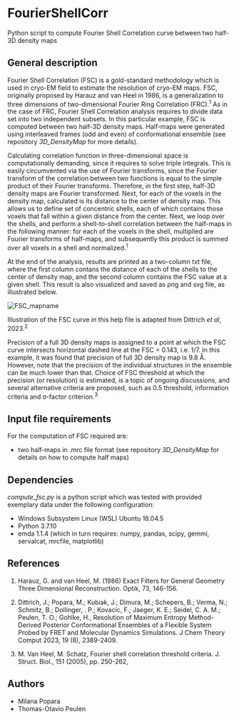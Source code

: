 # FourierShellCorr
Python script to compute Fourier Shell Correlation curve between two half-3D density maps


## General description

Fourier Shell Correlation (FSC) is a gold-standard methodology which is used in cryo-EM field to estimate the resolution of cryo-EM maps.
FSC, originally proposed by Harauz and van Heel in 1986, is a generalization to three dimensions of two-dimensional Fourier Ring Correlation (FRC).<sup>1</sup>
As in the case of FRC, Fourier Shell Correlation analysis requires to divide data set into two independent subsets. In this particular example, FSC is computed between two half-3D density maps.
Half-maps were generated using interleaved frames (odd and even) of conformational ensemble (see repository _3D_DensityMap_ for more details). 

Calculating correlation function in three-dimensional space is computationally demanding, since it requires to solve triple integrals. This is easily circumvented via the use of Fourier transforms,
since the Fourier transform of the correlation between two functions is equal to the simple product of their Fourier transforms.
Therefore, in the first step, half-3D density maps are Fourier transformed. Next, for each of the voxels in the density map, calculated is its distance to the center of density map. This allows us to define set of concentric shells, each of which
contains those voxels that fall within a given distance from the center.
Next, we loop over the shells, and perform a shell-to-shell correlation between the half-maps in the following manner: for each of the voxels in the shell, multiplied are Fourier transforms of half-maps, and subsequently this product is summed over all voxels in a shell and normalized.<sup>1</sup> 

At the end of the analysis, results are printed as a two-column txt file, where the first column contans the distance of each of the shells to the center of density map, and the second column contains the FSC value at a given shell. This result is also
visualized and saved as png and svg file, as illustrated below.

![FSC_mapname](https://github.com/mpopara/FourierShellCorr/assets/40856779/9cf53eea-acd4-49ab-8f5f-7ff1d1816d19)

Illustration of the FSC curve in this help file is adapted from Dittrich _et al_, 2023.<sup>2</sup> 

Precision of a full 3D density maps is assigned to a point at which the FSC curve intersects horizontal dashed line at the FSC = 0.143, i.e. 1/7. In this example, it was found that precision of full 3D density map is 9.8 Å. However, note that the
precision of the individual structures in the ensemble can be much lower than that.
Choice of FSC threshold at which the precision (or resolution) is estimated, is a topic of ongoing discussions, and several alternative criteria are proposed, such as 0.5 threshold, information criteria and &sigma;-factor criterion.<sup>3</sup>

## Input file requirements

For the computation of FSC required are:

* two half-maps in .mrc file format (see repository _3D_DensityMap_ for details on how to compute half maps)


## Dependencies
_compute_fsc.py_ is a python script which was tested with provided exemplary data under the following configuration:

* Windows Subsystem Linux (WSL) Ubuntu 18.04.5
* Python 3.7.10
* emda 1.1.4 (which in turn requires: numpy, pandas, scipy, gemmi, servalcat, mrcfile, matplotlib)


## References
1. Harauz, G. and van Heel, M. (1986) Exact Filters for General Geometry Three Dimensional Reconstruction. Optik, 73, 146-156. 

2.   Dittrich, J.; Popara, M.; Kubiak, J.; Dimura, M.; Schepers, B.; Verma, N.; Schmitz, B.; Dollinger, . P.; Kovacic, F.; Jaeger, K. E.;
Seidel, C. A. M.; Peulen, T. O.; Gohlke, H., Resolution of Maximum Entropy Method-Derived Posterior Conformational Ensembles of a Flexible System Probed by FRET and Molecular Dynamics Simulations.
J Chem Theory Comput 2023, 19 (8), 2389-2409.

3. M. Van Heel, M. Schatz, Fourier shell correlation threshold criteria. J. Struct. Biol., 151 (2005), pp. 250-262,

## Authors

* Milana Popara
* Thomas-Otavio Peulen
